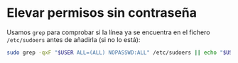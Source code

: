 # Elevar permisos sin contraseña

Usamos `grep` para comprobar si la línea ya se encuentra en el fichero `/etc/sudoers` antes de añadirla (si no lo está):

```bash
sudo grep -qxF "$USER ALL=(ALL) NOPASSWD:ALL" /etc/sudoers || echo "$USER ALL=(ALL) NOPASSWD:ALL" | sudo EDITOR='tee -a' visudo
```
